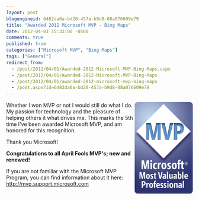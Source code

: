 ```yaml
---
layout: post
blogengineid: 6482da0a-bd20-457a-b9d8-08a076609e79
title: "Awarded 2012 Microsoft MVP - Bing Maps"
date: 2012-04-01 15:33:00 -0500
comments: true
published: true
categories: ["Microsoft MVP", "Bing Maps"]
tags: ["General"]
redirect_from: 
  - /post/2012/04/01/Awarded-2012-Microsoft-MVP-Bing-Maps.aspx
  - /post/2012/04/01/Awarded-2012-Microsoft-MVP-Bing-Maps
  - /post/2012/04/01/awarded-2012-microsoft-mvp-bing-maps
  - /post.aspx?id=6482da0a-bd20-457a-b9d8-08a076609e79
---
```

<!-- more -->

<img style="float: right;" src="/files/MVP_FullColor_ForScreen.png" alt="" width="157" />

Whether I won MVP or not I would still do what I do. My passion for technology and the pleasure of helping others it what drives me. This marks the 5th time I've been awarded Microsoft MVP, and am honored for this recognition.

Thank you Microsoft!

**Congratulations to all April Fools MVP's; new and renewed!**

If you are not familiar with the Microsoft MVP Program, you can find information about it here: <a href="http://mvp.support.microsoft.com">http://mvp.support.microsoft.com</a>
